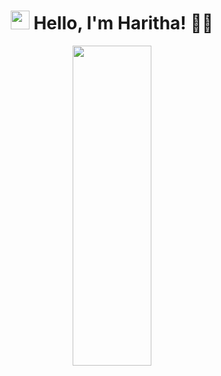 

<!--
**Haritha37A/Haritha37A** is a ✨ _special_ ✨ repository because its `README.md` (this file) appears on your GitHub profile.

Here are some ideas to get you started:

- 🔭 I’m currently working on ...
- 🌱 I’m currently learning ...
- 👯 I’m looking to collaborate on ...
- 🤔 I’m looking for help with ...
- 💬 Ask me about ...
- 📫 How to reach me: ...
- 😄 Pronouns: ...
- ⚡ Fun fact: ...
--><h1 align="center">
  <img src="https://media.giphy.com/media/hvRJCLFzcasrR4ia7z/giphy.gif" width="30px">
  Hello, I'm Haritha! 👩‍💻
</h1>

<p align="center">
  <img src="https://easy-peasy.ai/ai-image-generator/images/data-analyst-kazakh-girl-mastering-data-analysis" style="width:50%; height:auto; max-width: 1024px; max-height: 1024px;">
</p>



